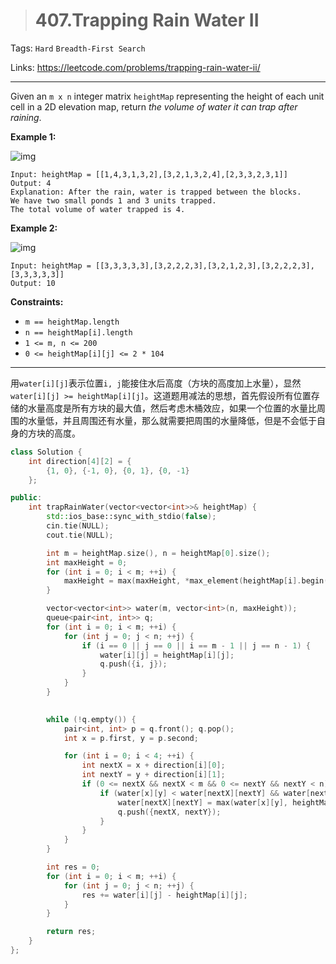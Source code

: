> # 407.Trapping Rain Water II

Tags: `Hard` `Breadth-First Search`

Links: https://leetcode.com/problems/trapping-rain-water-ii/

----

Given an `m x n` integer matrix `heightMap` representing the height of each unit cell in a 2D elevation map, return *the volume of water it can trap after raining*.

**Example 1:**

![img](https://assets.leetcode.com/uploads/2021/04/08/trap1-3d.jpg)

```
Input: heightMap = [[1,4,3,1,3,2],[3,2,1,3,2,4],[2,3,3,2,3,1]]
Output: 4
Explanation: After the rain, water is trapped between the blocks.
We have two small ponds 1 and 3 units trapped.
The total volume of water trapped is 4.
```

**Example 2:**

![img](https://assets.leetcode.com/uploads/2021/04/08/trap2-3d.jpg)

```
Input: heightMap = [[3,3,3,3,3],[3,2,2,2,3],[3,2,1,2,3],[3,2,2,2,3],[3,3,3,3,3]]
Output: 10
```

**Constraints:**

- `m == heightMap.length`
- `n == heightMap[i].length`
- `1 <= m, n <= 200`
- `0 <= heightMap[i][j] <= 2 * 104`

-----

用`water[i][j]`表示位置`i, j`能接住水后高度（方块的高度加上水量），显然`water[i][j] >= heightMap[i][j]`。这道题用减法的思想，首先假设所有位置存储的水量高度是所有方块的最大值，然后考虑木桶效应，如果一个位置的水量比周围的水量低，并且周围还有水量，那么就需要把周围的水量降低，但是不会低于自身的方块的高度。

```c++
class Solution {
    int direction[4][2] = {
        {1, 0}, {-1, 0}, {0, 1}, {0, -1}
    };

public:
    int trapRainWater(vector<vector<int>>& heightMap) {
        std::ios_base::sync_with_stdio(false);
        cin.tie(NULL);
        cout.tie(NULL);

        int m = heightMap.size(), n = heightMap[0].size();
        int maxHeight = 0;
        for (int i = 0; i < m; ++i) {
            maxHeight = max(maxHeight, *max_element(heightMap[i].begin(), heightMap[i].end()));
        }

        vector<vector<int>> water(m, vector<int>(n, maxHeight));
        queue<pair<int, int>> q;
        for (int i = 0; i < m; ++i) {
            for (int j = 0; j < n; ++j) {
                if (i == 0 || j == 0 || i == m - 1 || j == n - 1) {
                    water[i][j] = heightMap[i][j];
                    q.push({i, j});
                }
            }
        }

        
        while (!q.empty()) {
            pair<int, int> p = q.front(); q.pop();
            int x = p.first, y = p.second;

            for (int i = 0; i < 4; ++i) {
                int nextX = x + direction[i][0];
                int nextY = y + direction[i][1];
                if (0 <= nextX && nextX < m && 0 <= nextY && nextY < n) {
                    if (water[x][y] < water[nextX][nextY] && water[nextX][nextY] > heightMap[nextX][nextY]) {
                        water[nextX][nextY] = max(water[x][y], heightMap[nextX][nextY]);
                        q.push({nextX, nextY});
                    }
                }
            }
        }

        int res = 0;
        for (int i = 0; i < m; ++i) {
            for (int j = 0; j < n; ++j) {
                res += water[i][j] - heightMap[i][j];
            }
        }

        return res;
    }
};
```

























